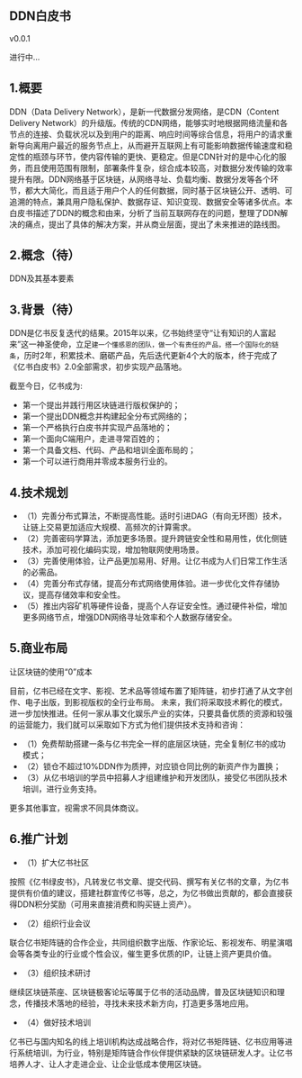 DDN白皮书
-------

v0.0.1

进行中...

## 1.概要
DDN（Data Delivery Network），是新一代数据分发网络，是CDN（Content Delivery Network）的升级版。传统的CDN网络，能够实时地根据网络流量和各节点的连接、负载状况以及到用户的距离、响应时间等综合信息，将用户的请求重新导向离用户最近的服务节点上，从而避开互联网上有可能影响数据传输速度和稳定性的瓶颈与环节，使内容传输的更快、更稳定。但是CDN针对的是中心化的服务，而且使用范围有限制，部署条件复杂，综合成本较高，对数据分发传输的效率提升有限。DDN网络基于区块链，从网络寻址、负载均衡、数据分发等各个环节，都大大简化，而且适于用户个人的任何数据，同时基于区块链公开、透明、可追溯的特点，兼具用户隐私保护、数据存证、知识变现、数据安全等诸多优点。本白皮书描述了DDN的概念和由来，分析了当前互联网存在的问题，整理了DDN解决的痛点，提出了具体的解决方案，并从商业层面，提出了未来推进的路线图。

## 2.概念（待）

DDN及其基本要素

## 3.背景（待）

DDN是亿书反复迭代的结果。2015年以来，亿书始终坚守“让有知识的人富起来”这一神圣使命，立足`建一个懂感恩的团队，做一个有责任的产品，搭一个国际化的链条`，历时2年，积累技术、磨砺产品，先后迭代更新4个大的版本，终于完成了《亿书白皮书》2.0全部需求，初步实现产品落地。

截至今日，亿书成为:

* 第一个提出并践行用区块链进行版权保护的；
* 第一个提出DDN概念并构建起全分布式网络的；
* 第一个严格执行白皮书并实现产品落地的；
* 第一个面向C端用户，走进寻常百姓的；
* 第一个具备文档、代码、产品和培训全面布局的；
* 第一个可以进行商用并零成本服务行业的。

## 4.技术规划

* （1）完善分布式算法，不断提高性能。适时引进DAG（有向无环图）技术，让链上交易更加适应大规模、高频次的计算需求。
* （2）完善密码学算法，添加更多场景。提升跨链安全性和易用性，优化侧链技术，添加可视化编码实现，增加物联网使用场景。
* （3）完善使用体验，让产品更加易用、好用。让亿书成为人们日常工作生活的必需品。
* （4）完善分布式存储，提高分布式网络使用体验。进一步优化文件存储协议，提高存储效率和安全性。
* （5）推出内容矿机等硬件设备，提高个人存证安全性。通过硬件补偿，增加更多网络节点，增强DDN网络寻址效率和个人数据存储安全。

## 5.商业布局

让区块链的使用“0”成本

目前，亿书已经在文字、影视、艺术品等领域布置了矩阵链，初步打通了从文字创作、电子出版，到影视版权的全行业布局。
未来，我们将采取技术孵化的模式，进一步加快推进。任何一家从事文化娱乐产业的实体，只要具备优质的资源和较强的运营能力，我们就可以采取如下方式为他们提供技术支持和咨询：
* （1）免费帮助搭建一条与亿书完全一样的底层区块链，完全复制亿书的成功模式；
* （2）锁仓不超过10%DDN作为质押，对应锁仓同比例的新资产作为置换；
* （3）从亿书培训的学员中招募人才组建维护和开发团队，接受亿书团队技术培训，进行业务支持。

更多其他事宜，视需求不同具体商议。

## 6.推广计划

* （1）扩大亿书社区

按照《亿书绿皮书》，凡转发亿书文章、提交代码、撰写有关亿书的文章，为亿书提供有价值的建议，搭建社群宣传亿书等，总之，为亿书做出贡献的，都会直接获得DDN积分奖励（可用来直接消费和购买链上资产）。

* （2）组织行业会议

联合亿书矩阵链的合作企业，共同组织数字出版、作家论坛、影视发布、明星演唱会等各类专业的行业或个性会议，催生更多优质的IP，让链上资产更具价值。

* （3）组织技术研讨

继续区块链茶座、区块链极客论坛等属于亿书的活动品牌，普及区块链知识和理念，传播技术落地的经验，寻找未来技术新方向，打造更多落地应用。

* （4）做好技术培训

亿书已与国内知名的线上培训机构达成战略合作，将对亿书矩阵链、亿书应用等进行系统培训，为行业，特别是矩阵链合作伙伴提供紧缺的区块链研发人才。让亿书培养人才、让人才走进企业、让企业低成本使用区块链。



